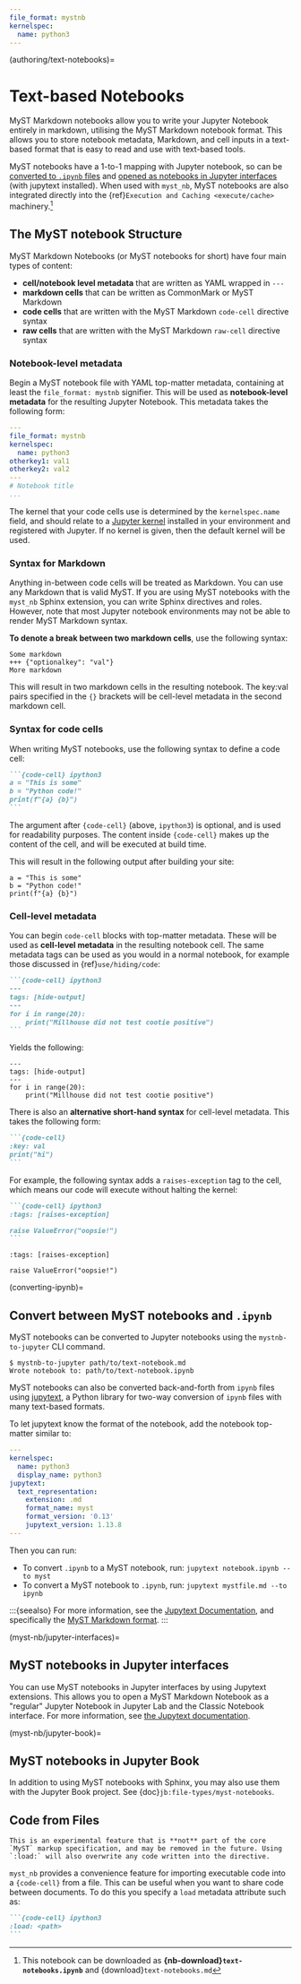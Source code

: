 ```yaml
---
file_format: mystnb
kernelspec:
  name: python3
---
```


(authoring/text-notebooks)=
# Text-based Notebooks

MyST Markdown notebooks allow you to write your Jupyter Notebook entirely in markdown, utilising the MyST Markdown notebook format.
This allows you to store notebook metadata, Markdown, and cell inputs in a text-based format that is easy to read and use with text-based tools.

MyST notebooks have a 1-to-1 mapping with Jupyter notebook,
so can be [converted to `.ipynb` files](converting-ipynb) and [opened as notebooks in Jupyter interfaces](myst-nb/jupyter-interfaces) (with jupytext installed).
When used with `myst_nb`, MyST notebooks are also integrated directly into the {ref}`Execution and Caching <execute/cache>` machinery.[^download]

[^download]: This notebook can be downloaded as **{nb-download}`text-notebooks.ipynb`** and {download}`text-notebooks.md`

## The MyST notebook Structure

MyST Markdown Notebooks (or MyST notebooks for short) have four main types of content:

- **cell/notebook level metadata** that are written as YAML wrapped in `---`
- **markdown cells** that can be written as CommonMark or MyST Markdown
- **code cells** that are written with the MyST Markdown `code-cell` directive syntax
- **raw cells** that are written with the MyST Markdown `raw-cell` directive syntax

### Notebook-level metadata

Begin a MyST notebook file with YAML top-matter metadata, containing at least the `file_format: mystnb` signifier.
This will be used as **notebook-level metadata** for the resulting Jupyter Notebook.
This metadata takes the following form:

```yaml
---
file_format: mystnb
kernelspec:
  name: python3
otherkey1: val1
otherkey2: val2
---
# Notebook title
...
```

The kernel that your code cells use is determined by the `kernelspec.name` field, and  should relate to a [Jupyter kernel](https://github.com/jupyter/jupyter/wiki/Jupyter-kernels) installed in your environment and registered with Jupyter.
If no kernel is given, then the default kernel will be used.

### Syntax for Markdown

Anything in-between code cells will be treated as Markdown.
You can use any Markdown that is valid MyST.
If you are using MyST notebooks with the `myst_nb` Sphinx extension, you can write Sphinx directives and roles.
However, note that most Jupyter notebook environments may not be able to render MyST Markdown syntax.

**To denote a break between two markdown cells**, use the following syntax:

```
Some markdown
+++ {"optionalkey": "val"}
More markdown
```

This will result in two markdown cells in the resulting notebook. The key:val pairs
specified in the `{}` brackets will be cell-level metadata in the second markdown cell.

### Syntax for code cells

When writing MyST notebooks, use the following syntax to define a code cell:

````md
```{code-cell} ipython3
a = "This is some"
b = "Python code!"
print(f"{a} {b}")
```
````

The argument after `{code-cell}` (above, `ipython3`) is optional, and is used for
readability purposes. The content inside `{code-cell}` makes up the content of the cell,
and will be executed at build time.

This will result in the following output after building your site:

```{code-cell} ipython3
a = "This is some"
b = "Python code!"
print(f"{a} {b}")
```

### Cell-level metadata

You can begin `code-cell` blocks with top-matter metadata. These will be used
as **cell-level metadata** in the resulting notebook cell.
The same metadata tags can be used as you would in a normal notebook,
for example those discussed in {ref}`use/hiding/code`:

````md
```{code-cell} ipython3
---
tags: [hide-output]
---
for i in range(20):
    print("Millhouse did not test cootie positive")
```
````

Yields the following:

```{code-cell} ipython3
---
tags: [hide-output]
---
for i in range(20):
    print("Millhouse did not test cootie positive")
```

There is also an **alternative short-hand syntax** for cell-level metadata. This takes
the following form:

````md
```{code-cell}
:key: val
print("hi")
```
````

For example, the following syntax adds a `raises-exception` tag to the cell, which
means our code will execute without halting the kernel:

````md
```{code-cell} ipython3
:tags: [raises-exception]

raise ValueError("oopsie!")
```
````

```{code-cell} ipython3
:tags: [raises-exception]

raise ValueError("oopsie!")
```

(converting-ipynb)=
## Convert between MyST notebooks and `.ipynb`

MyST notebooks can be converted to Jupyter notebooks using the `mystnb-to-jupyter` CLI command.

```console
$ mystnb-to-jupyter path/to/text-notebook.md
Wrote notebook to: path/to/text-notebook.ipynb
```

MyST notebooks can also be converted back-and-forth from `ipynb` files using [jupytext](https://jupytext.readthedocs.io),
a Python library for two-way conversion of `ipynb` files with many text-based formats.

To let jupytext know the format of the notebook, add the notebook top-matter similar to:

```yaml
---
kernelspec:
  name: python3
  display_name: python3
jupytext:
  text_representation:
    extension: .md
    format_name: myst
    format_version: '0.13'
    jupytext_version: 1.13.8
---
```

Then you can run:

- To convert `.ipynb` to a MyST notebook, run: `jupytext notebook.ipynb --to myst`
- To convert a MyST notebook to `.ipynb`, run: `jupytext mystfile.md --to ipynb`

:::{seealso}
For more information, see the [Jupytext Documentation](https://jupytext.readthedocs.io),
and specifically the [MyST Markdown format](https://jupytext.readthedocs.io/en/latest/formats.html#myst-markdown).
:::

(myst-nb/jupyter-interfaces)=
## MyST notebooks in Jupyter interfaces

You can use MyST notebooks in Jupyter interfaces by using Jupytext extensions. This
allows you to open a MyST Markdown Notebook as a "regular" Jupyter Notebook in
Jupyter Lab and the Classic Notebook interface. For more information, see
[the Jupytext documentation](https://jupytext.readthedocs.io).

(myst-nb/jupyter-book)=
## MyST notebooks in Jupyter Book

In addition to using MyST notebooks with Sphinx, you may also use them with the
Jupyter Book project. See {doc}`jb:file-types/myst-notebooks`.

## Code from Files

```{warning}
This is an experimental feature that is **not** part of the core `MyST` markup specification, and may be removed in the future. Using `:load:` will also overwrite any code written into the directive.
```

`myst_nb` provides a convenience feature for importing executable code into a `{code-cell}`
from a file. This can be useful when you want to share code between documents. To do this
you specify a `load` metadata attribute such as:

````md
```{code-cell} ipython3
:load: <path>
```
````
